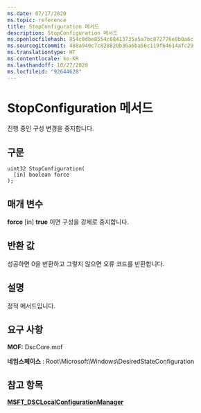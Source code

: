 ```yaml
---
ms.date: 07/17/2020
ms.topic: reference
title: StopConfiguration 메서드
description: StopConfiguration 메서드
ms.openlocfilehash: 854c0dbe8554c08413735a5a7bc872776e0b0a6c
ms.sourcegitcommit: 488a940c7c828820b36a6ba56c119f64614afc29
ms.translationtype: HT
ms.contentlocale: ko-KR
ms.lasthandoff: 10/27/2020
ms.locfileid: "92644628"
---
```

# <a name="stopconfiguration-method"></a>StopConfiguration 메서드

진행 중인 구성 변경을 중지합니다.

## <a name="syntax"></a>구문

```mof
uint32 StopConfiguration(
  [in] boolean force
);
```

## <a name="parameters"></a>매개 변수

**force** \[in\] **true** 이면 구성을 강제로 중지합니다.

## <a name="return-value"></a>반환 값

성공하면 0을 반환하고 그렇지 않으면 오류 코드를 반환합니다.

## <a name="remarks"></a>설명

정적 메서드입니다.

## <a name="requirements"></a>요구 사항

**MOF:** DscCore.mof

**네임스페이스** : Root\Microsoft\Windows\DesiredStateConfiguration

## <a name="see-also"></a>참고 항목

[**MSFT_DSCLocalConfigurationManager**](msft-dsclocalconfigurationmanager.md)
